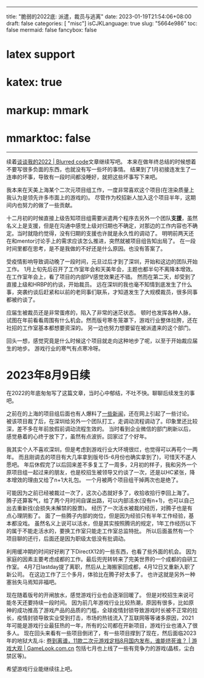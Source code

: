 
---
title: "脆弱的2022底: 派遣，裁员与逃离"
date: 2023-01-19T21:54:06+08:00
draft: false 
categories: [ "misc"]
isCJKLanguage: true
slug: "5664e986"
toc: false
mermaid: false
fancybox: false
# latex support
# katex: true
# markup: mmark
# mmarktoc: false 
---

续着[谈谈我的2022 | Blurred code](/misc/81827c32/)文章继续写吧。
本来在做年终总结的时候想着不要写很多负面的东西，也就没有写一些坏的事情。
结果到了1月初接连发生了一连串的坏事，导致有一段时间都没睡好，就把这些坏事写下来吧。

我本来在天美上海某个二次元项目组工作，一度非常喜欢这个项目(在渲染质量上我认为是领先许多市面上的游戏的)。
尽管作为校招新人加入这个项目半年，这期间内也努力的做了一些贡献。

十二月初的时候直接上级告知项目组需要派遣两个程序去另外一个团队**支援**，虽然名义上是支援，但是在沟通中感觉上级对归期也不确定，对那边的工作内容也不确定。当时就隐约觉得，没有归期的支援也许就是永久性的调动了。
明明前两天还在和mentor讨论手上的需求应该怎么推进，突然就被项目组告知出局了。
在一段时间里都在思考，是不是我做的不好还是什么原因。也没有答案了。

受疫情影响导致调动晚了一段时间，元旦过后才到了深圳，开始和这边的团队开始工作。
1月上旬先后召开了工作室年会和天美年会，主题也都半句不离降本增效。
在工作室年会上，看了项目的内部PV感觉效果还不错。
然而在第二天，却受到了直接上级和HRBP的约谈，开始裁员。
远在深圳的我也毫不知情到底发生了什么事，突袭约谈后赶紧和以前的老同事们联系，才知道发生了大规模裁员，很多同事都被约谈了。

应届生被裁员还是非常蛋疼的，陷入了非常的迷茫状态。
顿时也发挥各种人脉，试图在年前看看周围有什么机会。然而版号寒冬笼罩下，游戏行业整体拉胯，还在社招的工作室基本都想要资深的。
另一边也努力想要留在被派遣来的这个部门。

回头一想，感觉究竟是什么时候这个项目就走向这种地步了呢，以至于开始裁应届生的地步。
游戏行业的寒气有点寒冷呀。

# 2023年8月9日续

在2022的年底匆匆写了这篇文章，当时心中郁结，不吐不快。聊聊后续发生的事吧。

之前在的上海的项目组后面也有人爆料了[一些新闻](https://www.zhihu.com/question/597428477)，还在网上引起了一些讨论。
被该项目裁了后，在深圳给另外一个团队打工，走调动流程调动了。印象里还比较深，差不多在年前放假前调动流程生效的。
当时看到企业微信的部门刷新以后，感觉悬着的心终于放下了，虽然有点波折。回家过了个好年。

我其实个人不喜欢深圳，但是考虑到游戏行业大环境很烂，也觉得可以再苟个一两年。
而且刚调去的项目有大几率拿到版号(5-6月份也确实拿到了)，可惜天不遂人愿吧。
年后休假完了以后回来差不多复工了一周多，2月初的样子，我和另外一个原项目组一起过来的朋友，也是校招生被领导又约谈了一次，还是以HC紧张，降本增效的理由又给了n+1大礼包。
一个月被两个项目组干掉两次也是绝了。

可能因为之前已经被裁过一次了，这次心态就好多了，收拾收拾行李回上海了。
腾子还算客气，给了两个月时间自谋出路，可以内部活水(没有n+1)，也可以自己出去重新找(会损失未解禁的股票)。
经历了一次活水被裁的经历，对腾子也是有点心理阴影了。
面了一些腾子内部的岗位，但是因为经验只有半年工作经验，基本都没戏。
虽然名义上说可以活水，但是其实按照腾讯的规定，1年工作经历以下的属于不能走活水的，要换工作室只能走工作室总监特批。
所以后面虽然有一个项目聊的还行，后面还是因为职级太低没有批调动。

利用缓冲期的时间好好刷了下DirectX12的一些东西，也看了些外面的机会。
因为家庭的因素主要考虑成都的工作。最后兜兜转转来了完美世界的一个成都的自研工作室。
4月7日lastday提了离职，然后从上海搬家回成都，4月12日又重新入职了新公司。
在这边工作了三个多月，体验比在腾子好太多了。
也许这就是另外一种塞翁失马焉知非福吧。

现在随着版号的开闸放水，感觉游戏行业也会逐渐回暖了。
但是对校招生来说可能冬天还要持续一段时间。
因为前几年游戏行业比较热潮，原因有很多，比如原神的成功推高了游戏产品的品质的门槛，全球疫情封锁导致游戏时长被不正常的拉长，疫情封锁导致实业受到打击，市场的热钱流入了互联网等等诸多原因，2021年可能是游戏行业最狂热的一年，所有的公司都在开新项目，游戏行业也涌入了很多人。
现在回头来看有一些项目倒闭了，有一些项目撑到了现在，然后面临2023年的地狱大乱斗: [卷到离谱，11款二次元游戏定档8月国内发布，谁能挤死谁？ | 游戏大观 | GameLook.com.cn](http://www.gamelook.com.cn/2023/08/524372)
包括七月也上线了一些有竞争力的游戏(晶核，尘白禁区等)。

希望游戏行业能继续往上吧。


